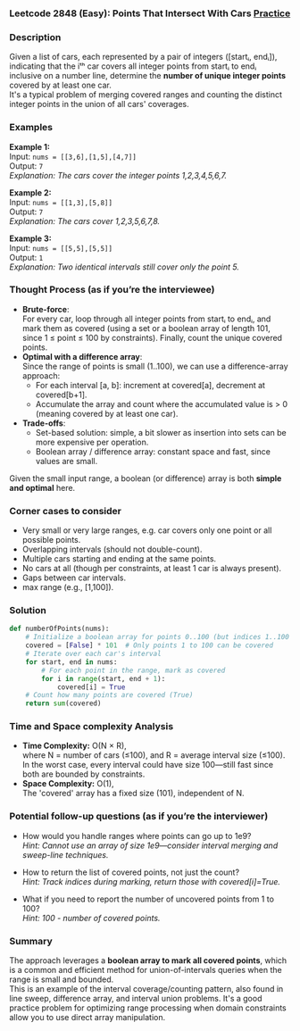 ### Leetcode 2848 (Easy): Points That Intersect With Cars [Practice](https://leetcode.com/problems/points-that-intersect-with-cars)

### Description  
Given a list of cars, each represented by a pair of integers \([startᵢ, endᵢ]\), indicating that the iᵗʰ car covers all integer points from startᵢ to endᵢ inclusive on a number line, determine the **number of unique integer points** covered by at least one car.  
It's a typical problem of merging covered ranges and counting the distinct integer points in the union of all cars' coverages.

### Examples  

**Example 1:**  
Input: `nums = [[3,6],[1,5],[4,7]]`  
Output: `7`  
*Explanation: The cars cover the integer points 1,2,3,4,5,6,7.*

**Example 2:**  
Input: `nums = [[1,3],[5,8]]`  
Output: `7`  
*Explanation: The cars cover 1,2,3,5,6,7,8.*

**Example 3:**  
Input: `nums = [[5,5],[5,5]]`  
Output: `1`  
*Explanation: Two identical intervals still cover only the point 5.*

### Thought Process (as if you’re the interviewee)  
- **Brute-force**:  
  For every car, loop through all integer points from startᵢ to endᵢ, and mark them as covered (using a set or a boolean array of length 101, since 1 ≤ point ≤ 100 by constraints). Finally, count the unique covered points.
- **Optimal with a difference array**:  
  Since the range of points is small (1..100), we can use a difference-array approach:
  - For each interval [a, b]: increment at covered[a], decrement at covered[b+1].
  - Accumulate the array and count where the accumulated value is > 0 (meaning covered by at least one car).
- **Trade-offs**:  
  - Set-based solution: simple, a bit slower as insertion into sets can be more expensive per operation.
  - Boolean array / difference array: constant space and fast, since values are small.

Given the small input range, a boolean (or difference) array is both **simple and optimal** here.

### Corner cases to consider  
- Very small or very large ranges, e.g. car covers only one point or all possible points.
- Overlapping intervals (should not double-count).
- Multiple cars starting and ending at the same points.
- No cars at all (though per constraints, at least 1 car is always present).
- Gaps between car intervals.
- max range (e.g., [1,100]).

### Solution

```python
def numberOfPoints(nums):
    # Initialize a boolean array for points 0..100 (but indices 1..100 are used)
    covered = [False] * 101  # Only points 1 to 100 can be covered
    # Iterate over each car's interval
    for start, end in nums:
        # For each point in the range, mark as covered
        for i in range(start, end + 1):
            covered[i] = True
    # Count how many points are covered (True)
    return sum(covered)
```

### Time and Space complexity Analysis  

- **Time Complexity:** O(N × R),  
  where N = number of cars (≤100), and R = average interval size (≤100).  
  In the worst case, every interval could have size 100—still fast since both are bounded by constraints.
- **Space Complexity:** O(1),  
  The 'covered' array has a fixed size (101), independent of N.

### Potential follow-up questions (as if you’re the interviewer)  

- How would you handle ranges where points can go up to 1e9?  
  *Hint: Cannot use an array of size 1e9—consider interval merging and sweep-line techniques.*

- How to return the list of covered points, not just the count?  
  *Hint: Track indices during marking, return those with covered[i]=True.*

- What if you need to report the number of uncovered points from 1 to 100?  
  *Hint: 100 - number of covered points.*

### Summary  
The approach leverages a **boolean array to mark all covered points**, which is a common and efficient method for union-of-intervals queries when the range is small and bounded.  
This is an example of the interval coverage/counting pattern, also found in line sweep, difference array, and interval union problems. It's a good practice problem for optimizing range processing when domain constraints allow you to use direct array manipulation.